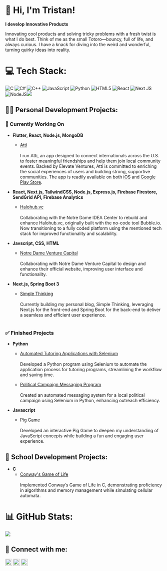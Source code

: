 <h1>👋 Hi, I'm Tristan!</h1>

**I develop Innovative Products**

Innovating cool products and solving tricky problems with a fresh twist is what I do best. Think of me as the small Totoro—bouncy, full of life, and always curious. I have a knack for diving into the weird and wonderful, turning quirky ideas into reality.

# 💻 Tech Stack:
![C](https://img.shields.io/badge/c-%2300599C.svg?style=for-the-badge&logo=c&logoColor=white) ![C#](https://img.shields.io/badge/c%23-%23239120.svg?style=for-the-badge&logo=csharp&logoColor=white) ![C++](https://img.shields.io/badge/c++-%2300599C.svg?style=for-the-badge&logo=c%2B%2B&logoColor=white) ![JavaScript](https://img.shields.io/badge/javascript-%23323330.svg?style=for-the-badge&logo=javascript&logoColor=%23F7DF1E) ![Python](https://img.shields.io/badge/python-3670A0?style=for-the-badge&logo=python&logoColor=ffdd54) ![HTML5](https://img.shields.io/badge/html5-%23E34F26.svg?style=for-the-badge&logo=html5&logoColor=white)
![React](https://img.shields.io/badge/react-%2320232a.svg?style=for-the-badge&logo=react&logoColor=%2361DAFB)
![Next JS](https://img.shields.io/badge/next.js-%23000000.svg?style=for-the-badge&logo=nextdotjs&logoColor=white)
![NodeJS](https://img.shields.io/badge/node.js-6DA55F?style=for-the-badge&logo=node.js&logoColor=white)[![](https://visitcount.itsvg.in/api?id=sunghoonsh3&icon=0&color=0)](https://visitcount.itsvg.in)

<h2>👨‍💻 Personal Development Projects:</h2>

### 🚧 Currently Working On

- <b>Flutter, React, Node.js, MongoDB</b>
  - [Atti](https://www.atti.app/)<br><br>
    I run Atti, an app designed to connect internationals across the U.S. to foster meaningful friendships and help them join local community events. Backed by Elevate Ventures, Atti is committed to enriching the social experiences of users and building strong, supportive   communities. The app is readily available on both [iOS](https://apps.apple.com/us/app/atti/id6661021480) and [Google Play Store](https://play.google.com/store/apps/details?id=com.atti.atti&hl=en_US).



- <b>React, Next.js, TailwindCSS, Node.js, Express.js, Firebase Firestore, SendGrid API, Firebase Analytics</b>
  - [Halohub.vc](https://www.halohub.vc/)<br><br>
    Collaborating with the Notre Dame IDEA Center to rebuild and enhance Halohub.vc, originally built with the no-code tool Bubble.io. Now transitioning to a fully coded platform using the mentioned tech stack for improved functionality and scalability. 

- <b>Javscript, CSS, HTML</b>
  - [Notre Dame Venture Capital](https://notredame.vc/)<br><br>
    Collaborating with Notre Dame Venture Capital to design and enhance their official website, improving user interface and functionality.

- <b>Next.js, Spring Boot 3</b>
  - [Simple Thinking](https://tristanshin.com/)<br><br>
    Currently building my personal blog, Simple Thinking, leveraging Next.js for the front-end and Spring Boot for the back-end to deliver a seamless and efficient user experience.

#

### ✅ Finished Projects

- <b>Python</b>
  - [Automated Tutoring Applications with Selenium](https://github.com/sunghoonsh3/pythonProject/tree/main)<br><br>
    Developed a Python program using Selenium to automate the application process for tutoring programs, streamlining the workflow and saving time.

  - [Political Campaign Messaging Program](https://github.com/sunghoonsh3/auto-message-sender.git)<br><br>
    Created an automated messaging system for a local political campaign using Selenium in Python, enhancing outreach efficiency.

- <b>Javascript</b>
  - [Pig Game](https://github.com/sunghoonsh3/personal-learning.git)<br><br>
    Developed an interactive Pig Game to deepen my understanding of JavaScript concepts while building a fun and engaging user experience.
 
<h2>🎒 School Development Projects:</h2>

- <b>C</b>
  - [Conway's Game of Life](https://github.com/sunghoonsh3/pythonProject/tree/main)<br><br>
    Implemented Conway’s Game of Life in C, demonstrating proficiency in algorithms and memory management while simulating cellular automata.

# 📊 GitHub Stats:
![](https://github-readme-stats.vercel.app/api?username=sunghoonsh3&theme=city_light&hide_border=false&include_all_commits=false&count_private=false)<br/>

<h2> 🤳 Connect with me:</h2>

[<img align="left" alt="TristanShin | LinkedIn" width="22px" src="https://cdn.jsdelivr.net/npm/simple-icons@v3/icons/linkedin.svg" />][linkedin]
[<img align="left" alt="TristanShin | Instagram" width="22px" src="https://cdn.jsdelivr.net/npm/simple-icons@v3/icons/instagram.svg" />][Instagram]
[<img align="left" alt="TristanShin | Instagram" width="22px" src="https://cdn.jsdelivr.net/npm/simple-icons/icons/wordpress.svg" />][Wordpress]

[instagram]: https://www.instagram.com/hooni_tri?igsh=ejkyZzE2Z2l5cWto&utm_source=qr
[linkedin]: https://www.linkedin.com/in/tristan-shin/
[Wordpress]: https://myexpositions.com
